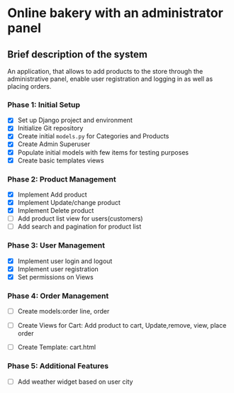 # Online bakery with an administrator panel 

## Brief description of the system 
An application, that allows to add products to the store through the administrative panel, enable user registration and logging in as well as placing orders.


### Phase 1: Initial Setup
- [x] Set up Django project and environment
- [x] Initialize Git repository
- [x] Create initial `models.py` for Categories and Products
- [x] Create Admin Superuser
- [x] Populate initial models with few items for testing purposes
- [x] Create basic templates views 

### Phase 2: Product Management
- [X] Implement Add product 
- [X] Implement Update/change product 
- [X] Implement Delete product
- [ ] Add product list view for users(customers)
- [ ] Add search and pagination for product list

### Phase 3: User Management

- [X] Implement user login and logout
- [X] Implement user registration
- [X] Set permissions on Views 

### Phase 4: Order Management
- [ ] Create models:order line, order
- [ ] Create Views for Cart: Add product to cart, Update,remove, view, place order
- [ ] Create Template: cart.html


### Phase 5: Additional Features
- [ ] Add weather widget based on user city

